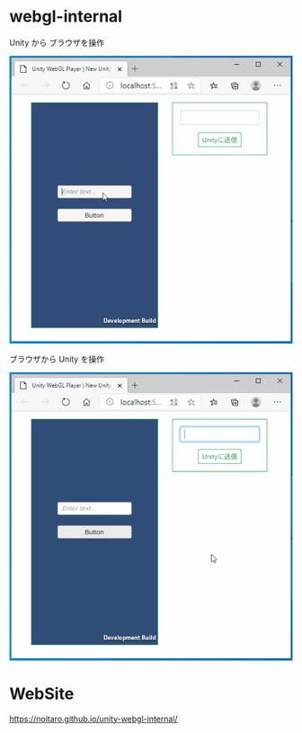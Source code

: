 # webgl-internal

Unity から ブラウザを操作

![](webgl-internal-1.gif)

ブラウザから Unity を操作

![](webgl-internal-2.gif)

# WebSite
https://noitaro.github.io/unity-webgl-internal/
